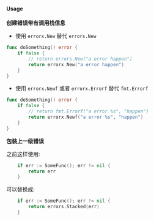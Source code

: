 
#### Usage

**创建错误带有调用栈信息**

- 使用 `errorx.New` 替代 `errors.New`

```go
func doSomething() error {
    if false {
	    // return errors.New("a error happen")
	    return errorx.New("a error happen")
	}
}
```

- 使用 `errorx.Newf` 或者 `errorx.Errorf` 替代 `fmt.Errorf`

```go
func doSomething() error {
    if false {
	    // return fmt.Errorf("a error %s", "happen")
	    return errorx.Newf("a error %s", "happen")
	}
}
```

**包装上一级错误**

之前这样使用:

```go
    if err := SomeFunc(); err != nil {
	    return err
	}
```

可以替换成:

```go
    if err := SomeFunc(); err != nil {
	    return errors.Stacked(err)
	}
```
